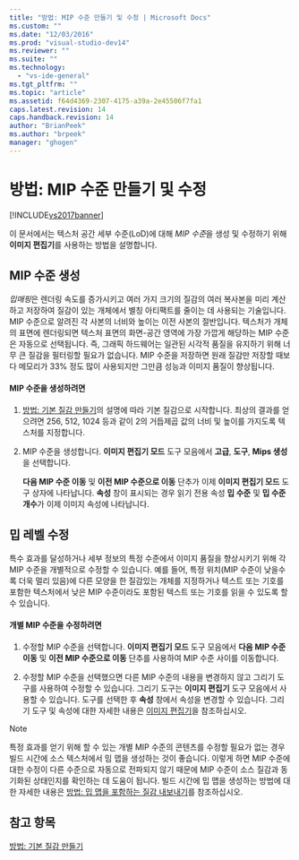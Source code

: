 ```yaml
---
title: "방법: MIP 수준 만들기 및 수정 | Microsoft Docs"
ms.custom: ""
ms.date: "12/03/2016"
ms.prod: "visual-studio-dev14"
ms.reviewer: ""
ms.suite: ""
ms.technology: 
  - "vs-ide-general"
ms.tgt_pltfrm: ""
ms.topic: "article"
ms.assetid: f64d4369-2307-4175-a39a-2e45506f7fa1
caps.latest.revision: 14
caps.handback.revision: 14
author: "BrianPeek"
ms.author: "brpeek"
manager: "ghogen"
---
```

# 방법: MIP 수준 만들기 및 수정
[!INCLUDE[vs2017banner](../code-quality/includes/vs2017banner.md)]

이 문서에서는 텍스처 공간 세부 수준\(LoD\)에 대해 *MIP 수준*을 생성 및 수정하기 위해 **이미지 편집기**를 사용하는 방법을 설명합니다.  
  
## MIP 수준 생성  
 *밉매핑*은 렌더링 속도를 증가시키고 여러 가지 크기의 질감의 여러 복사본을 미리 계산하고 저장하여 질감이 있는 개체에서 별칭 아티팩트를 줄이는 데 사용되는 기술입니다.  MIP 수준으로 알려진 각 사본의 너비와 높이는 이전 사본의 절반입니다.  텍스처가 개체의 표면에 렌더링되면 텍스처 표면의 화면\-공간 영역에 가장 가깝게 해당하는 MIP 수준은 자동으로 선택됩니다.  즉, 그래픽 하드웨어는 일관된 시각적 품질을 유지하기 위해 너무 큰 질감을 필터링할 필요가 없습니다.  MIP 수준을 저장하면 원래 질감만 저장할 때보다 메모리가 33% 정도 많이 사용되지만 그만큼 성능과 이미지 품질이 향상됩니다.  
  
#### MIP 수준을 생성하려면  
  
1.  [방법: 기본 질감 만들기](../designers/how-to-create-a-basic-texture.md)의 설명에 따라 기본 질감으로 시작합니다.  최상의 결과를 얻으려면 256, 512, 1024 등과 같이 2의 거듭제곱 값의 너비 및 높이를 가지도록 텍스처를 지정합니다.  
  
2.  MIP 수준을 생성합니다.  **이미지 편집기 모드** 도구 모음에서 **고급**, **도구**, **Mips 생성**을 선택합니다.  
  
     **다음 MIP 수준 이동** 및 **이전 MIP 수준으로 이동** 단추가 이제 **이미지 편집기 모드** 도구 상자에 나타납니다.  **속성** 창이 표시되는 경우 읽기 전용 속성 **밉 수준** 및 **밉 수준 개수**가 이제 이미지 속성에 나타납니다.  
  
## 밉 레벨 수정  
 특수 효과를 달성하거나 세부 정보의 특정 수준에서 이미지 품질을 향상시키기 위해 각 MIP 수준을 개별적으로 수정할 수 있습니다.  예를 들어, 특정 위치\(MIP 수준이 낮을수록 더욱 멀리 있음\)에 다른 모양을 한 질감있는 개체를 지정하거나 텍스트 또는 기호를 포함한 텍스처에서 낮은 MIP 수준이라도 포함된 텍스트 또는 기호를 읽을 수 있도록 할 수 있습니다.  
  
#### 개별 MIP 수준을 수정하려면  
  
1.  수정할 MIP 수준을 선택합니다.  **이미지 편집기 모드** 도구 모음에서 **다음 MIP 수준 이동** 및 **이전 MIP 수준으로 이동** 단추를 사용하여 MIP 수준 사이를 이동합니다.  
  
2.  수정할 MIP 수준을 선택했으면 다른 MIP 수준의 내용을 변경하지 않고 그리기 도구를 사용하여 수정할 수 있습니다.  그리기 도구는 **이미지 편집기** 도구 모음에서 사용할 수 있습니다.  도구를 선택한 후 **속성** 창에서 속성을 변경할 수 있습니다.  그리기 도구 및 속성에 대한 자세한 내용은 [이미지 편집기](../designers/image-editor.md)을 참조하십시오.  
  
> [!NOTE]
>  특정 효과를 얻기 위해 할 수 있는 개별 MIP 수준의 콘텐츠를 수정할 필요가 없는 경우 빌드 시간에 소스 텍스처에서 밈 맵을 생성하는 것이 좋습니다.  이렇게 하면 MIP 수준에 대한 수정이 다른 수준으로 자동으로 전파되지 않기 때문에 MIP 수준이 소스 질감과 동기화된 상태인지를 확인하는 데 도움이 됩니다.  빌드 시간에 밉 맵을 생성하는 방법에 대한 자세한 내용은 [방법: 밉 맵을 포함하는 질감 내보내기](../designers/how-to-export-a-texture-that-contains-mipmaps.md)를 참조하십시오.  
  
## 참고 항목  
 [방법: 기본 질감 만들기](../designers/how-to-create-a-basic-texture.md)